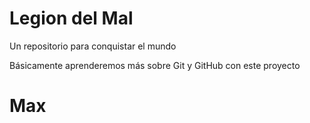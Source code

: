 # Legion del Mal
Un repositorio para conquistar el mundo

Básicamente aprenderemos más sobre Git y GitHub con este proyecto


# Max 


